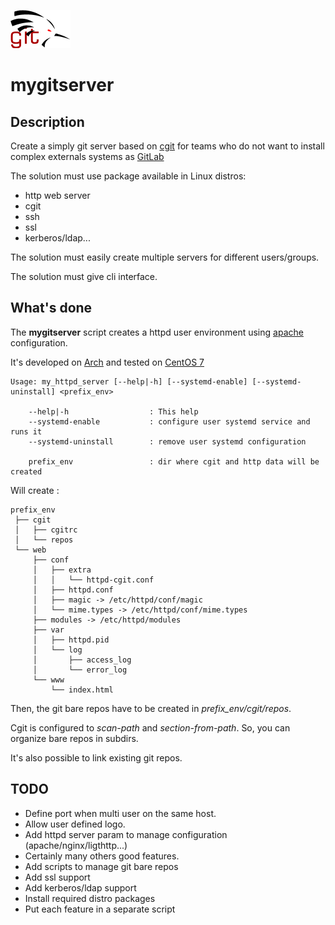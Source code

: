 ![Cagou git](doc/cagou-git.png)
# mygitserver
## Description

Create a simply git server based on [cgit](https://git.zx2c4.com/cgit/about/)
for teams who do not want to install complex externals systems as
[GitLab](https://about.gitlab.com/)

The solution must use package available in Linux distros:
* http web server
* cgit
* ssh
* ssl
* kerberos/ldap...

The solution must easily create multiple servers for different users/groups.

The solution must give cli interface.


## What's done

The **mygitserver** script creates a httpd user environment using
[apache](http://httpd.apache.org/docs/current/) configuration.

It's developed on [Arch](https://www.archlinux.org/) and tested on [CentOS
7](https://www.centos.org)

    Usage: my_httpd_server [--help|-h] [--systemd-enable] [--systemd-uninstall] <prefix_env>
    
    	--help|-h                  : This help
    	--systemd-enable           : configure user systemd service and runs it
    	--systemd-uninstall        : remove user systemd configuration
    
    	prefix_env                 : dir where cgit and http data will be created

Will create :
    
    prefix_env
     ├── cgit
     │   ├── cgitrc
     │   └── repos
     └── web
         ├── conf
         │   ├── extra
         │   │   └── httpd-cgit.conf
         │   ├── httpd.conf
         │   ├── magic -> /etc/httpd/conf/magic
         │   └── mime.types -> /etc/httpd/conf/mime.types
         ├── modules -> /etc/httpd/modules
         ├── var
         │   ├── httpd.pid
         │   └── log
         │       ├── access_log
         │       └── error_log
         └── www
             └── index.html


Then, the git bare repos have to be created in _prefix_env/cgit/repos_.

Cgit is configured to _scan-path_ and _section-from-path_. So, you
can organize bare repos in subdirs.

It's also possible to link existing git repos.



## TODO
* Define port when multi user on the same host.
* Allow user defined logo.
* Add httpd server param to manage configuration (apache/nginx/ligthttp...)
* Certainly many others good features.
* Add scripts to manage git bare repos
* Add ssl support
* Add kerberos/ldap support
* Install required distro packages
* Put each feature in a separate script


